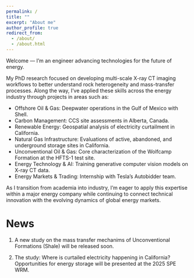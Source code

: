 ```yaml
---
permalink: /
title: ""
excerpt: "About me"
author_profile: true
redirect_from: 
  - /about/
  - /about.html
---
```

Welcome — I’m an engineer advancing technologies for the future of energy.

My PhD research focused on developing multi-scale X-ray CT imaging workflows to better understand rock heterogeneity and mass-transfer processes. Along the way, I’ve applied these skills across the energy industry through projects in areas such as:

- Offshore Oil & Gas: Deepwater operations in the Gulf of Mexico with Shell.
- Carbon Management: CCS site assessments in Alberta, Canada.
- Renewable Energy: Geospatial analysis of electricity curtailment in California.
- Natural Gas Infrastructure: Evaluations of active, abandoned, and underground storage sites in California.
- Unconventional Oil & Gas: Core characterization of the Wolfcamp Formation at the HFTS-1 test site.
- Energy Technology & AI: Training generative computer vision models on X-ray CT data.
- Energy Markets & Trading: Internship with Tesla’s Autobidder team.

As I transition from academia into industry, I’m eager to apply this expertise within a major energy company while continuing to connect technical innovation with the evolving dynamics of global energy markets.

News
======
1. A new study on the mass transfer mechanims of Unconventional Formations (Shale) will be released soon.
   
2. The study: Where is curtailed electricity happening in California? Opportunities for energy storage  will be presented at the 2025 SPE WRM.


